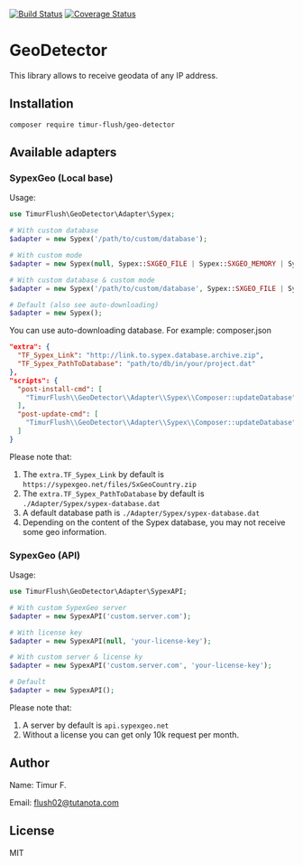 [![Build Status](https://travis-ci.org/TimurFlush/geo-detector.svg?branch=2.x)](https://travis-ci.org/TimurFlush/geo-detector)
[![Coverage Status](https://coveralls.io/repos/github/TimurFlush/geo-detector/badge.svg?branch=2.x)](https://coveralls.io/github/TimurFlush/geo-detector?branch=2.x)


# GeoDetector
This library allows to receive geodata of any IP address. 

## Installation

```shell script
composer require timur-flush/geo-detector
```

## Available adapters

### SypexGeo (Local base)
Usage:
```php
use TimurFlush\GeoDetector\Adapter\Sypex;

# With custom database
$adapter = new Sypex('/path/to/custom/database');

# With custom mode
$adapter = new Sypex(null, Sypex::SXGEO_FILE | Sypex::SXGEO_MEMORY | Sypex::SXGEO_BATCH);

# With custom database & custom mode
$adapter = new Sypex('/path/to/custom/database', Sypex::SXGEO_FILE | Sypex::SXGEO_MEMORY | Sypex::SXGEO_BATCH);

# Default (also see auto-downloading)
$adapter = new Sypex();
```

You can use auto-downloading database. For example: composer.json
```json
"extra": {
  "TF_Sypex_Link": "http://link.to.sypex.database.archive.zip",
  "TF_Sypex_PathToDatabase": "path/to/db/in/your/project.dat"
},
"scripts": {
  "post-install-cmd": [
    "TimurFlush\\GeoDetector\\Adapter\\Sypex\\Composer::updateDatabase"
  ],
  "post-update-cmd": [
    "TimurFlush\\GeoDetector\\Adapter\\Sypex\\Composer::updateDatabase"
  ]
}
```

Please note that:
1. The `extra.TF_Sypex_Link` by default is `https://sypexgeo.net/files/SxGeoCountry.zip`
2. The `extra.TF_Sypex_PathToDatabase` by default is `./Adapter/Sypex/sypex-database.dat`
3. A default database path is `./Adapter/Sypex/sypex-database.dat`
3. Depending on the content of the Sypex database, you may not receive some geo information.

### SypexGeo (API)
Usage:
```php
use TimurFlush\GeoDetector\Adapter\SypexAPI;

# With custom SypexGeo server
$adapter = new SypexAPI('custom.server.com');

# With license key
$adapter = new SypexAPI(null, 'your-license-key');

# With custom server & license ky
$adapter = new SypexAPI('custom.server.com', 'your-license-key');

# Default
$adapter = new SypexAPI();
```

Please note that:
1. A server by default is `api.sypexgeo.net`
2. Without a license you can get only 10k request per month.

## Author
Name: Timur F.

Email: flush02@tutanota.com

## License
MIT